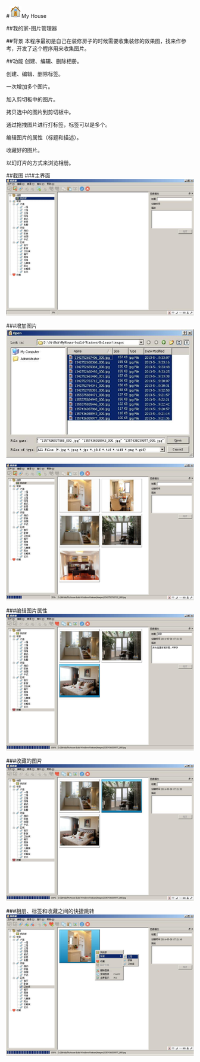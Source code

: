 #<img src="logo.png" width="32" alt="pageres">My House

##我的家-图片管理器

##背景
本程序最初是自己在装修房子的时候需要收集装修的效果图，找来作参考，开发了这个程序用来收集图片。

##功能
创建、编辑、删除相册。

创建、编辑、删除标签。

一次增加多个图片。

加入剪切板中的图片。

拷贝选中的图片到剪切板中。

通过拖拽图片进行打标签，标签可以是多个。

编辑图片的属性（标题和描述）。

收藏好的图片。

以幻灯片的方式来浏览相册。

##截图
###主界面
![](./snapshots/main.jpg)

###增加图片
![](./snapshots/add_images.jpg)

![](./snapshots/add_imageing.jpg)

###编辑图片属性
![](./snapshots/image_property.jpg)

###收藏的图片
![](./snapshots/favorites.jpg)

###相册、标签和收藏之间的快捷跳转
![](./snapshots/tag_jump.jpg)
